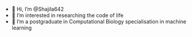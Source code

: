 - 👋 Hi, I’m @Shajila642
- 👀 I’m interested in researching the code of life
- 🌱 I’m a postgraduate in Computational Biology specialisation in  machine learning
  

<!---
Shajila642/Shajila642 is a ✨ special ✨ repository because its `README.md` (this file) appears on your GitHub profile.
You can click the Preview link to take a look at your changes.
--->
